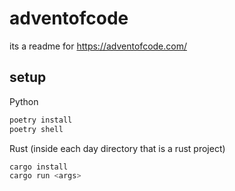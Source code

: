 # adventofcode

its a readme for https://adventofcode.com/

## setup 

Python
```bash
poetry install
poetry shell
```

Rust (inside each day directory that is a rust project)
```bash
cargo install
cargo run <args>
```